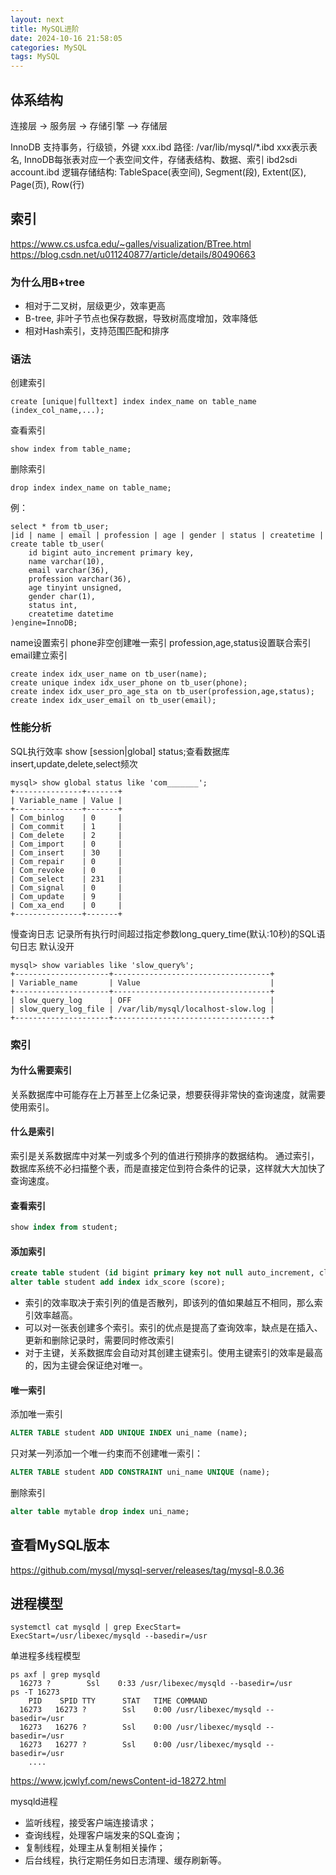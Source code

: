 ```yaml
---
layout: next
title: MySQL进阶
date: 2024-10-16 21:58:05
categories: MySQL
tags: MySQL
---
```


## 体系结构
连接层 -> 服务层 -> 存储引擎 —> 存储层

InnoDB
支持事务，行级锁，外键
xxx.ibd 路径: /var/lib/mysql/*.ibd xxx表示表名, InnoDB每张表对应一个表空间文件，存储表结构、数据、索引
ibd2sdi account.ibd
逻辑存储结构: TableSpace(表空间), Segment(段), Extent(区), Page(页), Row(行)

## 索引
https://www.cs.usfca.edu/~galles/visualization/BTree.html
https://blog.csdn.net/u011240877/article/details/80490663

### 为什么用B+tree
* 相对于二叉树，层级更少，效率更高
* B-tree, 非叶子节点也保存数据，导致树高度增加，效率降低
* 相对Hash索引，支持范围匹配和排序

### 语法
创建索引
```
create [unique|fulltext] index index_name on table_name (index_col_name,...);
```
查看索引
```
show index from table_name;
```
删除索引
```
drop index index_name on table_name;
```

例：
```
select * from tb_user;
|id | name | email | profession | age | gender | status | createtime |
create table tb_user(
	id bigint auto_increment primary key,
	name varchar(10),
	email varchar(36),
	profession varchar(36),
	age tinyint unsigned,
	gender char(1),
	status int,
	createtime datetime
)engine=InnoDB;
```

name设置索引
phone非空创建唯一索引
profession,age,status设置联合索引
email建立索引
```
create index idx_user_name on tb_user(name);
create unique index idx_user_phone on tb_user(phone);
create index idx_user_pro_age_sta on tb_user(profession,age,status);
create index idx_user_email on tb_user(email);
```

### 性能分析
SQL执行效率
show [session|global] status;查看数据库insert,update,delete,select频次
```
mysql> show global status like 'com_______';
+---------------+-------+
| Variable_name | Value |
+---------------+-------+
| Com_binlog    | 0     |
| Com_commit    | 1     |
| Com_delete    | 2     |
| Com_import    | 0     |
| Com_insert    | 30    |
| Com_repair    | 0     |
| Com_revoke    | 0     |
| Com_select    | 231   |
| Com_signal    | 0     |
| Com_update    | 9     |
| Com_xa_end    | 0     |
+---------------+-------+
```

慢查询日志
记录所有执行时间超过指定参数long_query_time(默认:10秒)的SQL语句日志
默认没开
```
mysql> show variables like 'slow_query%';
+---------------------+-----------------------------------+
| Variable_name       | Value                             |
+---------------------+-----------------------------------+
| slow_query_log      | OFF                               |
| slow_query_log_file | /var/lib/mysql/localhost-slow.log |
+---------------------+-----------------------------------+
```



### 索引

#### 为什么需要索引
关系数据库中可能存在上万甚至上亿条记录，想要获得非常快的查询速度，就需要使用索引。

#### 什么是索引
索引是关系数据库中对某一列或多个列的值进行预排序的数据结构。
通过索引，数据库系统不必扫描整个表，而是直接定位到符合条件的记录，这样就大大加快了查询速度。

#### 查看索引
```sql
show index from student;
```

#### 添加索引
```sql
create table student (id bigint primary key not null auto_increment, class_id int, name varchar(32), gender int, score int);
alter table student add index idx_score (score);
```
* 索引的效率取决于索引列的值是否散列，即该列的值如果越互不相同，那么索引效率越高。
* 可以对一张表创建多个索引。索引的优点是提高了查询效率，缺点是在插入、更新和删除记录时，需要同时修改索引
* 对于主键，关系数据库会自动对其创建主键索引。使用主键索引的效率是最高的，因为主键会保证绝对唯一。

#### 唯一索引
添加唯一索引
```sql
ALTER TABLE student ADD UNIQUE INDEX uni_name (name);
```
只对某一列添加一个唯一约束而不创建唯一索引：
```sql
ALTER TABLE student ADD CONSTRAINT uni_name UNIQUE (name);
```
删除索引
```sql
alter table mytable drop index uni_name;
```

## 查看MySQL版本
https://github.com/mysql/mysql-server/releases/tag/mysql-8.0.36

## 进程模型
```
systemctl cat mysqld | grep ExecStart=
ExecStart=/usr/libexec/mysqld --basedir=/usr
```
单进程多线程模型
```
ps axf | grep mysqld
  16273 ?        Ssl    0:33 /usr/libexec/mysqld --basedir=/usr
ps -T 16273
    PID    SPID TTY      STAT   TIME COMMAND
  16273   16273 ?        Ssl    0:00 /usr/libexec/mysqld --basedir=/usr
  16273   16276 ?        Ssl    0:00 /usr/libexec/mysqld --basedir=/usr
  16273   16277 ?        Ssl    0:00 /usr/libexec/mysqld --basedir=/usr
	....
```
https://www.jcwlyf.com/newsContent-id-18272.html

mysqld进程
* 监听线程，接受客户端连接请求；
* 查询线程，处理客户端发来的SQL查询；
* 复制线程，处理主从复制相关操作；
* 后台线程，执行定期任务如日志清理、缓存刷新等。
